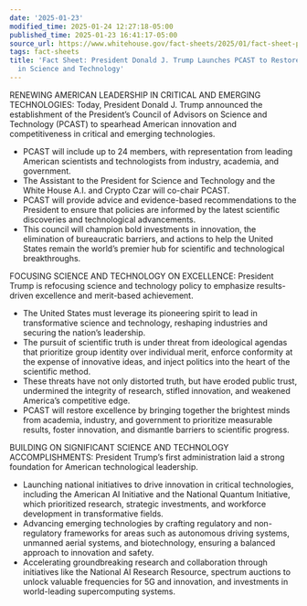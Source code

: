 ```yaml
---
date: '2025-01-23'
modified_time: 2025-01-24 12:27:18-05:00
published_time: 2025-01-23 16:41:17-05:00
source_url: https://www.whitehouse.gov/fact-sheets/2025/01/fact-sheet-president-donald-j-trump-launches-pcast-to-restore-american-leadership-in-science-and-technology/
tags: fact-sheets
title: 'Fact Sheet: President Donald J. Trump Launches PCAST to Restore American Leadership
  in Science and Technology'
---
```

 
RENEWING AMERICAN LEADERSHIP IN CRITICAL AND EMERGING TECHNOLOGIES:
Today, President Donald J. Trump announced the establishment of the
President’s Council of Advisors on Science and Technology (PCAST) to
spearhead American innovation and competitiveness in critical and
emerging technologies.

-   PCAST will include up to 24 members, with representation from
    leading American scientists and technologists from industry,
    academia, and government.
-   The Assistant to the President for Science and Technology and the
    White House A.I. and Crypto Czar will co-chair PCAST.
-   PCAST will provide advice and evidence-based recommendations to the
    President to ensure that policies are informed by the latest
    scientific discoveries and technological advancements.
-   This council will champion bold investments in innovation, the
    elimination of bureaucratic barriers, and actions to help the United
    States remain the world’s premier hub for scientific and
    technological breakthroughs.

FOCUSING SCIENCE AND TECHNOLOGY ON EXCELLENCE: President Trump is
refocusing science and technology policy to emphasize results-driven
excellence and merit-based achievement.

-   The United States must leverage its pioneering spirit to lead in
    transformative science and technology, reshaping industries and
    securing the nation’s leadership.
-   The pursuit of scientific truth is under threat from ideological
    agendas that prioritize group identity over individual merit,
    enforce conformity at the expense of innovative ideas, and inject
    politics into the heart of the scientific method.
-   These threats have not only distorted truth, but have eroded public
    trust, undermined the integrity of research, stifled innovation, and
    weakened America’s competitive edge.
-   PCAST will restore excellence by bringing together the brightest
    minds from academia, industry, and government to prioritize
    measurable results, foster innovation, and dismantle barriers to
    scientific progress.

BUILDING ON SIGNIFICANT SCIENCE AND TECHNOLOGY ACCOMPLISHMENTS:
President Trump’s first administration laid a strong foundation for
American technological leadership.

-   Launching national initiatives to drive innovation in critical
    technologies, including the American AI Initiative and the National
    Quantum Initiative, which prioritized research, strategic
    investments, and workforce development in transformative fields.
-   Advancing emerging technologies by crafting regulatory and
    non-regulatory frameworks for areas such as autonomous driving
    systems, unmanned aerial systems, and biotechnology, ensuring a
    balanced approach to innovation and safety.
-   Accelerating groundbreaking research and collaboration through
    initiatives like the National AI Research Resource, spectrum
    auctions to unlock valuable frequencies for 5G and innovation, and
    investments in world-leading supercomputing systems.
